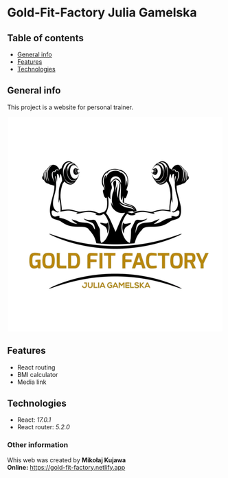 # Gold-Fit-Factory Julia Gamelska

## Table of contents
* [General info](#general-info)
* [Features](#features)
* [Technologies](#technologies)

## General info
This project is a website for personal trainer.

<p align="center"><img src="https://github.com/MikolajKujawa/personal-trainer-website/blob/main/src/images/logo-removebg-preview.png" alt="Gold-Fit-Factory logo" width="500px"/></p>

## Features
* React routing
* BMI calculator
* Media link

## Technologies
* React: <i>17.0.1</i>
* React router: <i>5.2.0</i>

### Other information
Whis web was created by **Mikołaj Kujawa** <br/>
**Online:** https://gold-fit-factory.netlify.app